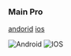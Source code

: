
### Main Pro

 [andorid](https://vuejs.org)                    [ios](https://vuejs.org)


<div id="badges">
  <a>
    <img src="https://img.shields.io/badge/LinkedIn-blue?style=for-the-badge&logo=linkedin&logoColor=white" alt="Android"/>
  </a>
  <a>
    <img src="https://img.shields.io/badge/YouTube-red?style=for-the-badge&logo=youtube&logoColor=white" alt="IOS"/>
  </a>
 
</div>
